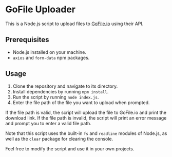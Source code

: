 # GoFile Uploader

This is a Node.js script to upload files to [GoFile.io](https://gofile.io/) using their API.

## Prerequisites

- Node.js installed on your machine.
- `axios` and `form-data` npm packages.

## Usage

1. Clone the repository and navigate to its directory.
2. Install dependencies by running `npm install`.
3. Run the script by running `node index.js`.
4. Enter the file path of the file you want to upload when prompted.

If the file path is valid, the script will upload the file to GoFile.io and print the download link. If the file path is invalid, the script will print an error message and prompt you to enter a valid file path.

Note that this script uses the built-in `fs` and `readline` modules of Node.js, as well as the `clear` package for clearing the console.

Feel free to modify the script and use it in your own projects.
